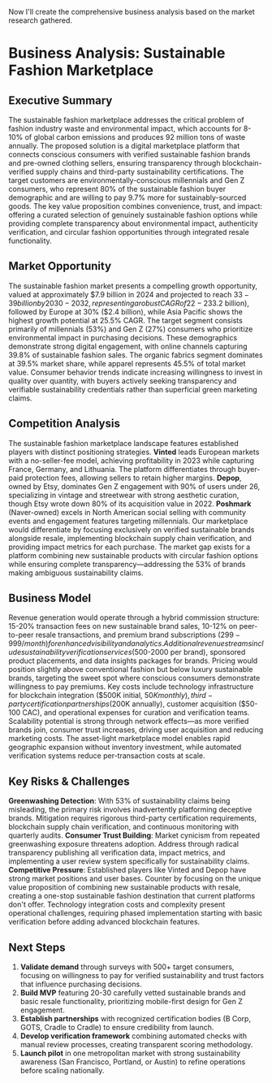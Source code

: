 <!-- 
Original Idea: Sustainable fashion marketplace
Generated: 2025-08-13T10:49:54.259458
Agent: Analyst v1 (Phase 1)
Duration: 153.1s
Messages: 10
WebSearches: 3
-->

Now I'll create the comprehensive business analysis based on the market research gathered.

# Business Analysis: Sustainable Fashion Marketplace

## Executive Summary

The sustainable fashion marketplace addresses the critical problem of fashion industry waste and environmental impact, which accounts for 8-10% of global carbon emissions and produces 92 million tons of waste annually. The proposed solution is a digital marketplace platform that connects conscious consumers with verified sustainable fashion brands and pre-owned clothing sellers, ensuring transparency through blockchain-verified supply chains and third-party sustainability certifications. The target customers are environmentally-conscious millennials and Gen Z consumers, who represent 80% of the sustainable fashion buyer demographic and are willing to pay 9.7% more for sustainably-sourced goods. The key value proposition combines convenience, trust, and impact: offering a curated selection of genuinely sustainable fashion options while providing complete transparency about environmental impact, authenticity verification, and circular fashion opportunities through integrated resale functionality.

## Market Opportunity

The sustainable fashion market presents a compelling growth opportunity, valued at approximately $7.9 billion in 2024 and projected to reach $33-39 billion by 2030-2032, representing a robust CAGR of 22-23%. North America leads with 40% market share ($3.2 billion), followed by Europe at 30% ($2.4 billion), while Asia Pacific shows the highest growth potential at 25.5% CAGR. The target segment consists primarily of millennials (53%) and Gen Z (27%) consumers who prioritize environmental impact in purchasing decisions. These demographics demonstrate strong digital engagement, with online channels capturing 39.8% of sustainable fashion sales. The organic fabrics segment dominates at 39.5% market share, while apparel represents 45.5% of total market value. Consumer behavior trends indicate increasing willingness to invest in quality over quantity, with buyers actively seeking transparency and verifiable sustainability credentials rather than superficial green marketing claims.

## Competition Analysis

The sustainable fashion marketplace landscape features established players with distinct positioning strategies. **Vinted** leads European markets with a no-seller-fee model, achieving profitability in 2023 while capturing France, Germany, and Lithuania. The platform differentiates through buyer-paid protection fees, allowing sellers to retain higher margins. **Depop**, owned by Etsy, dominates Gen Z engagement with 90% of users under 26, specializing in vintage and streetwear with strong aesthetic curation, though Etsy wrote down 80% of its acquisition value in 2022. **Poshmark** (Naver-owned) excels in North American social selling with community events and engagement features targeting millennials. Our marketplace would differentiate by focusing exclusively on verified sustainable brands alongside resale, implementing blockchain supply chain verification, and providing impact metrics for each purchase. The market gap exists for a platform combining new sustainable products with circular fashion options while ensuring complete transparency—addressing the 53% of brands making ambiguous sustainability claims.

## Business Model

Revenue generation would operate through a hybrid commission structure: 15-20% transaction fees on new sustainable brand sales, 10-12% on peer-to-peer resale transactions, and premium brand subscriptions ($299-999/month) for enhanced visibility and analytics. Additional revenue streams include sustainability verification services ($500-2000 per brand), sponsored product placements, and data insights packages for brands. Pricing would position slightly above conventional fashion but below luxury sustainable brands, targeting the sweet spot where conscious consumers demonstrate willingness to pay premiums. Key costs include technology infrastructure for blockchain integration ($500K initial, $50K monthly), third-party certification partnerships ($200K annually), customer acquisition ($50-100 CAC), and operational expenses for curation and verification teams. Scalability potential is strong through network effects—as more verified brands join, consumer trust increases, driving user acquisition and reducing marketing costs. The asset-light marketplace model enables rapid geographic expansion without inventory investment, while automated verification systems reduce per-transaction costs at scale.

## Key Risks & Challenges

**Greenwashing Detection**: With 53% of sustainability claims being misleading, the primary risk involves inadvertently platforming deceptive brands. Mitigation requires rigorous third-party certification requirements, blockchain supply chain verification, and continuous monitoring with quarterly audits. **Consumer Trust Building**: Market cynicism from repeated greenwashing exposure threatens adoption. Address through radical transparency publishing all verification data, impact metrics, and implementing a user review system specifically for sustainability claims. **Competitive Pressure**: Established players like Vinted and Depop have strong market positions and user bases. Counter by focusing on the unique value proposition of combining new sustainable products with resale, creating a one-stop sustainable fashion destination that current platforms don't offer. Technology integration costs and complexity present operational challenges, requiring phased implementation starting with basic verification before adding advanced blockchain features.

## Next Steps

1. **Validate demand** through surveys with 500+ target consumers, focusing on willingness to pay for verified sustainability and trust factors that influence purchasing decisions.
2. **Build MVP** featuring 20-30 carefully vetted sustainable brands and basic resale functionality, prioritizing mobile-first design for Gen Z engagement.
3. **Establish partnerships** with recognized certification bodies (B Corp, GOTS, Cradle to Cradle) to ensure credibility from launch.
4. **Develop verification framework** combining automated checks with manual review processes, creating transparent scoring methodology.
5. **Launch pilot** in one metropolitan market with strong sustainability awareness (San Francisco, Portland, or Austin) to refine operations before scaling nationally.